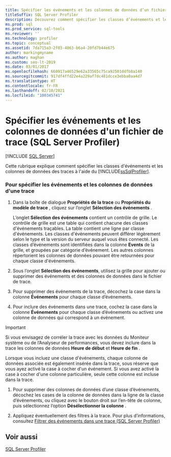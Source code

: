 ```yaml
---
title: Spécifier les événements et les colonnes de données d’un fichier de trace
titleSuffix: SQL Server Profiler
description: Découvrez comment spécifier les classes d’événements et les colonnes de données que SQL Server Profiler comprend lorsqu’il capture des données d’événement dans des traces.
ms.prod: sql
ms.prod_service: sql-tools
ms.reviewer: ''
ms.technology: profiler
ms.topic: conceptual
ms.assetid: 7da715a3-2f03-4063-b6a4-20fd7b44e675
author: markingmyname
ms.author: maghan
ms.custom: seo-lt-2019
ms.date: 03/01/2017
ms.openlocfilehash: 660917a46529e62a33565c75ca92501ddfb8a140
ms.sourcegitcommit: 917df4ffd22e4a229af7dc481dcce3ebba0aa4d7
ms.translationtype: HT
ms.contentlocale: fr-FR
ms.lasthandoff: 02/10/2021
ms.locfileid: "100345741"
---
```

# <a name="specify-events-and-data-columns-for-a-trace-file-sql-server-profiler"></a>Spécifier les événements et les colonnes de données d'un fichier de trace (SQL Server Profiler)

 [!INCLUDE [SQL Server](../../includes/applies-to-version/sqlserver.md)]

Cette rubrique explique comment spécifier les classes d'événements et les colonnes de données des traces à l'aide du [!INCLUDE[ssSqlProfiler](../../includes/sssqlprofiler-md.md)].  
  
### <a name="to-specify-events-and-data-columns-for-a-trace"></a>Pour spécifier les événements et les colonnes de données d'une trace  
  
1.  Dans la boîte de dialogue **Propriétés de la trace** ou **Propriétés du modèle de trace** , cliquez sur l’onglet **Sélection des événements** .  
  
     L’onglet **Sélection des événements** contient un contrôle de grille. Le contrôle de grille est une table qui contient chacune des classes d'événements traçables. La table contient une ligne par classe d'événements. Les classes d'événements peuvent différer légèrement selon le type et la version du serveur auquel vous êtes connecté. Les classes d’événements sont identifiées dans la colonne **Events** de la grille, et groupées par catégorie d’événement. Les autres colonnes répertorient les colonnes de données pouvant être retournées pour chaque classe d'événements.  
  
2.  Sous l’onglet **Sélection des événements**, utilisez la grille pour ajouter ou supprimer des événements et des colonnes de données dans le fichier de trace.  
  
3.  Pour supprimer des événements de la trace, décochez la case dans la colonne **Événements** pour chaque classe d’événements.  
  
4.  Pour inclure des événements dans une trace, cochez la case dans la colonne **Événements** pour chaque classe d’événements ou activez une colonne de données qui correspond à un événement.  
  
> [!IMPORTANT]  
>  Si vous envisagez de corréler la trace avec les données du Moniteur système ou de l’Analyseur de performances, vous devez inclure dans la trace les colonnes de données **Heure de début** et **Heure de fin** .  
  
 Lorsque vous incluez une classe d'événements, chaque colonne de données associée est également insérée dans la trace, sous réserve que vous ayez activé la case à cocher d'un événement. Si vous avez activé la case à cocher d'une colonne particulière, seule cette colonne est incluse dans la trace.  
  
1.  Pour supprimer des colonnes de données d’une classe d’événements, décochez les cases de la colonne de données dans la ligne de la classe d’événements, ou cliquez avec le bouton droit sur l’en-tête de colonne, puis sélectionnez l’option **Désélectionner la colonne** .  
  
2.  Appliquez éventuellement des filtres à la trace. Pour plus d’informations, consultez [Filtrer des événements dans une trace &#40;SQL Server Profiler&#41;](../../tools/sql-server-profiler/filter-events-in-a-trace-sql-server-profiler.md)  
  
## <a name="see-also"></a>Voir aussi  
 [SQL Server Profiler](../../tools/sql-server-profiler/sql-server-profiler.md)  
  
  
